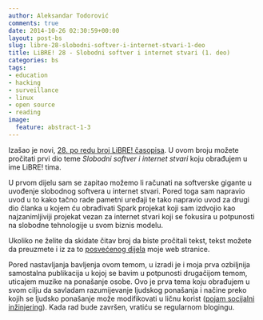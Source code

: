 ```yaml
---
author: Aleksandar Todorović
comments: true
date: 2014-10-26 02:30:59+00:00
layout: post-bs
slug: libre-28-slobodni-softver-i-internet-stvari-1-deo
title: LiBRE! 28 - Slobodni softver i internet stvari (1. deo)
categories: bs
tags:
- education
- hacking
- surveillance
- linux
- open source
- reading
image:
  feature: abstract-1-3
---
```


Izašao je novi, [28. po redu broj LiBRE! časopisa](https://libre.lugons.org/index.php/broj-28/). U ovom broju možete pročitati prvi dio teme _Slobodni softver i internet stvari_ koju obrađujem u ime LiBRE! tima.

U prvom dijelu sam se zapitao možemo li računati na softverske gigante u uvođenje slobodnog softvera u internet stvari. Pored toga sam napravio uvod u to kako tačno rade pametni uređaji te tako napravio uvod za drugi dio članka u kojem ću obrađivati Spark projekat koji sam izdvojio kao najzanimljiviji projekat vezan za internet stvari koji se fokusira u potpunosti na slobodne tehnologije u svom biznis modelu.

Ukoliko ne želite da skidate čitav broj da biste pročitali tekst, tekst možete da preuzmete i iz za to [posvećenog dijela](http://aleksandartodorovic.wordpress.com/projects-and-papers/) moje web stranice.

Pored nastavljanja bavljenja ovom temom, u izradi je i moja prva ozbiljnija samostalna publikacija u kojoj se bavim u potpunosti drugačijom temom, uticajem muzike na ponašanje osobe. Ovo je prva tema koju obrađujem u svom cilju da savladam razumijevanje ljudskog ponašanja i načine preko kojih se ljudsko ponašanje može modifikovati u ličnu korist ([pojam socijalni inžinjering](https://en.wikipedia.org/wiki/Social_engineering_(security))). Kada rad bude završen, vratiću se regularnom blogingu.
